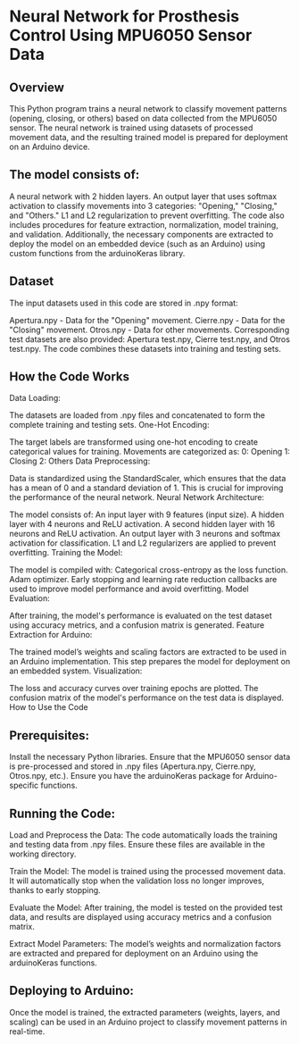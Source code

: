 # Neural Network for Prosthesis Control Using MPU6050 Sensor Data
## Overview
This Python program trains a neural network to classify movement patterns (opening, closing, or others) based on data collected from the MPU6050 sensor. The neural network is trained using datasets of processed movement data, and the resulting trained model is prepared for deployment on an Arduino device.

## The model consists of:

A neural network with 2 hidden layers.
An output layer that uses softmax activation to classify movements into 3 categories: "Opening," "Closing," and "Others."
L1 and L2 regularization to prevent overfitting.
The code also includes procedures for feature extraction, normalization, model training, and validation. Additionally, the necessary components are extracted to deploy the model on an embedded device (such as an Arduino) using custom functions from the arduinoKeras library.

## Dataset
The input datasets used in this code are stored in .npy format:

Apertura.npy - Data for the "Opening" movement.
Cierre.npy - Data for the "Closing" movement.
Otros.npy - Data for other movements.
Corresponding test datasets are also provided: Apertura test.npy, Cierre test.npy, and Otros test.npy.
The code combines these datasets into training and testing sets.

## How the Code Works
Data Loading:

The datasets are loaded from .npy files and concatenated to form the complete training and testing sets.
One-Hot Encoding:

The target labels are transformed using one-hot encoding to create categorical values for training. Movements are categorized as:
0: Opening
1: Closing
2: Others
Data Preprocessing:

Data is standardized using the StandardScaler, which ensures that the data has a mean of 0 and a standard deviation of 1. This is crucial for improving the performance of the neural network.
Neural Network Architecture:

The model consists of:
An input layer with 9 features (input size).
A hidden layer with 4 neurons and ReLU activation.
A second hidden layer with 16 neurons and ReLU activation.
An output layer with 3 neurons and softmax activation for classification.
L1 and L2 regularizers are applied to prevent overfitting.
Training the Model:

The model is compiled with:
Categorical cross-entropy as the loss function.
Adam optimizer.
Early stopping and learning rate reduction callbacks are used to improve model performance and avoid overfitting.
Model Evaluation:

After training, the model's performance is evaluated on the test dataset using accuracy metrics, and a confusion matrix is generated.
Feature Extraction for Arduino:

The trained model’s weights and scaling factors are extracted to be used in an Arduino implementation. This step prepares the model for deployment on an embedded system.
Visualization:

The loss and accuracy curves over training epochs are plotted.
The confusion matrix of the model's performance on the test data is displayed.
How to Use the Code
## Prerequisites:
Install the necessary Python libraries.
Ensure that the MPU6050 sensor data is pre-processed and stored in .npy files (Apertura.npy, Cierre.npy, Otros.npy, etc.).
Ensure you have the arduinoKeras package for Arduino-specific functions.
## Running the Code:
Load and Preprocess the Data: The code automatically loads the training and testing data from .npy files. Ensure these files are available in the working directory.

Train the Model: The model is trained using the processed movement data. It will automatically stop when the validation loss no longer improves, thanks to early stopping.

Evaluate the Model: After training, the model is tested on the provided test data, and results are displayed using accuracy metrics and a confusion matrix.

Extract Model Parameters: The model’s weights and normalization factors are extracted and prepared for deployment on an Arduino using the arduinoKeras functions.

## Deploying to Arduino:
Once the model is trained, the extracted parameters (weights, layers, and scaling) can be used in an Arduino project to classify movement patterns in real-time.
